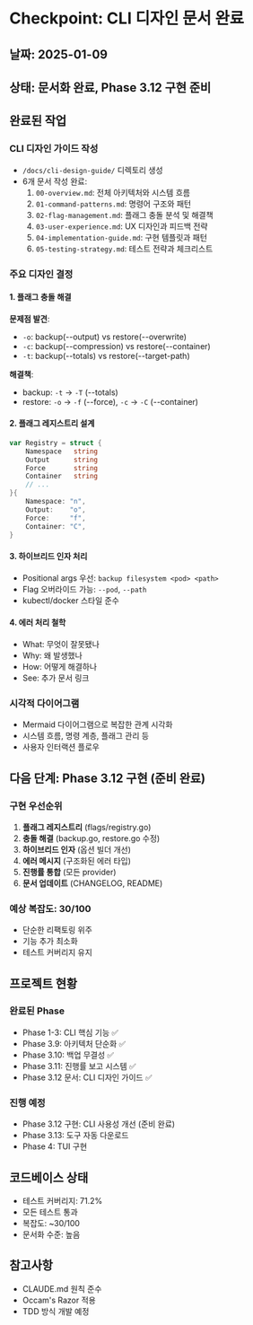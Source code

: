 # Checkpoint: CLI 디자인 문서 완료

## 날짜: 2025-01-09
## 상태: 문서화 완료, Phase 3.12 구현 준비

## 완료된 작업

### CLI 디자인 가이드 작성
- `/docs/cli-design-guide/` 디렉토리 생성
- 6개 문서 작성 완료:
  1. `00-overview.md`: 전체 아키텍처와 시스템 흐름
  2. `01-command-patterns.md`: 명령어 구조와 패턴
  3. `02-flag-management.md`: 플래그 충돌 분석 및 해결책
  4. `03-user-experience.md`: UX 디자인과 피드백 전략
  5. `04-implementation-guide.md`: 구현 템플릿과 패턴
  6. `05-testing-strategy.md`: 테스트 전략과 체크리스트

### 주요 디자인 결정

#### 1. 플래그 충돌 해결
**문제점 발견**:
- `-o`: backup(--output) vs restore(--overwrite)
- `-c`: backup(--compression) vs restore(--container)
- `-t`: backup(--totals) vs restore(--target-path)

**해결책**:
- backup: `-t` → `-T` (--totals)
- restore: `-o` → `-f` (--force), `-c` → `-C` (--container)

#### 2. 플래그 레지스트리 설계
```go
var Registry = struct {
    Namespace   string
    Output      string
    Force       string
    Container   string
    // ...
}{
    Namespace: "n",
    Output:    "o",
    Force:     "f",
    Container: "C",
}
```

#### 3. 하이브리드 인자 처리
- Positional args 우선: `backup filesystem <pod> <path>`
- Flag 오버라이드 가능: `--pod`, `--path`
- kubectl/docker 스타일 준수

#### 4. 에러 처리 철학
- What: 무엇이 잘못됐나
- Why: 왜 발생했나
- How: 어떻게 해결하나
- See: 추가 문서 링크

### 시각적 다이어그램
- Mermaid 다이어그램으로 복잡한 관계 시각화
- 시스템 흐름, 명령 계층, 플래그 관리 등
- 사용자 인터랙션 플로우

## 다음 단계: Phase 3.12 구현 (준비 완료)

### 구현 우선순위
1. **플래그 레지스트리** (flags/registry.go)
2. **충돌 해결** (backup.go, restore.go 수정)
3. **하이브리드 인자** (옵션 빌더 개선)
4. **에러 메시지** (구조화된 에러 타입)
5. **진행률 통합** (모든 provider)
6. **문서 업데이트** (CHANGELOG, README)

### 예상 복잡도: 30/100
- 단순한 리팩토링 위주
- 기능 추가 최소화
- 테스트 커버리지 유지

## 프로젝트 현황

### 완료된 Phase
- Phase 1-3: CLI 핵심 기능 ✅
- Phase 3.9: 아키텍처 단순화 ✅
- Phase 3.10: 백업 무결성 ✅
- Phase 3.11: 진행률 보고 시스템 ✅
- Phase 3.12 문서: CLI 디자인 가이드 ✅

### 진행 예정
- Phase 3.12 구현: CLI 사용성 개선 (준비 완료)
- Phase 3.13: 도구 자동 다운로드
- Phase 4: TUI 구현

## 코드베이스 상태
- 테스트 커버리지: 71.2%
- 모든 테스트 통과
- 복잡도: ~30/100
- 문서화 수준: 높음

## 참고사항
- CLAUDE.md 원칙 준수
- Occam's Razor 적용
- TDD 방식 개발 예정
